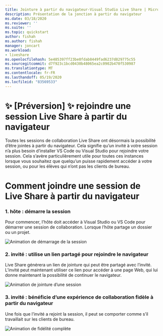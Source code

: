 ```yaml
---
title: Jointure à partir du navigateur-Visual Studio Live Share | Microsoft Docs
description: Présentation de la jonction à partir du navigateur
ms.date: 03/18/2020
ms.reviewer: ''
ms.suite: ''
ms.topic: quickstart
author: fishah
ms.author: fishah
manager: joncart
ms.workload:
- liveshare
ms.openlocfilehash: 5e485397ff23be0fdab8449fad6237d829775c55
ms.sourcegitcommit: d7f923c1bcd0430b48065ea2c0902b470f530987
ms.translationtype: MT
ms.contentlocale: fr-FR
ms.lasthandoff: 05/19/2020
ms.locfileid: "83569533"
---
```

<!--
Copyright &copy; Microsoft Corporation
All rights reserved.
Creative Commons Attribution 4.0 License (International): https://creativecommons.org/licenses/by/4.0/legalcode
-->

# <a name="preview-joining-a-live-share-session-from-the-browser"></a>✨ [Préversion] ✨ rejoindre une session Live Share à partir du navigateur

Toutes les sessions de collaboration Live Share ont désormais la possibilité d’être jointes à partir du navigateur. Cela signifie qu’un invité à votre session n’a plus besoin d’installer VS Code ou Visual Studio pour rejoindre votre session. Cela s’avère particulièrement utile pour toutes ces instances lorsque vous souhaitez que quelqu’un puisse rapidement accéder à votre session, ou pour les élèves qui n’ont pas les clients de bureau.


# <a name="how-to-join-a-live-share-session-from-the-browser"></a>Comment joindre une session de Live Share à partir du navigateur 

### <a name="1-host-starts-session"></a>1. hôte : démarre la session 
Pour commencer, l’hôte doit accéder à Visual Studio ou VS Code pour démarrer une session de collaboration. Lorsque l’hôte partage un dossier ou un projet.

![Animation de démarrage de la session](https://user-images.githubusercontent.com/51928518/76938928-b814e300-68b4-11ea-923e-cefabd4688c6.gif)

### <a name="2-guest-uses-shared-link-to-join-from-browser"></a>2. invité : utilise un lien partagé pour rejoindre le navigateur 
Live Share générera un lien de jointure qui peut être partagé avec l’invité. L’invité peut maintenant utiliser ce lien pour accéder à une page Web, qui lui donne maintenant la possibilité de continuer le navigateur.

![Animation de jointure d’une session](https://user-images.githubusercontent.com/51928518/76941137-b8af7880-68b8-11ea-8228-41fdf4afd3ef.gif)

### <a name="3-guest-enjoys-full-fidelity-collaboration-experience-from-browser"></a>3. invité : bénéficie d’une expérience de collaboration fidèle à partir du navigateur 
Une fois que l’invité a rejoint la session, il peut se comporter comme s’il travaillait sur les clients de bureau.

![Animation de fidélité complète](https://user-images.githubusercontent.com/51928518/76942009-40e24d80-68ba-11ea-885c-6eb1069ed550.gif)

<!---
# Frequently asked questions 

##### 1. Is there an environment running in the background, that is hosting my session in the browser?
When you join a Live Share session from the browser, there is no new environment spun up. It is a serverless service. 
##### 2. Do I have to pay for the service of joining from the browser?
Joining from the browser is free, much like all of Live Share.

##### 3. How is this different from Visual Studio Online?
When you join from the browser, you only access the VS Code client from the browser during the session. Once the session ends, all the files and folders along with editor capabilities will close. To use an editor in the browser, backed with your own environment to edit your own files, you must use [Visual Studio Online.](aka.ms/vso)

##### 4. Does this work for all browsers?
Yes. This works on all browsers. 
##### 5. Is there a VS client that I can use in the browser?
We do not have this available yet. 

# Feedback and issues 
This is a preview feature, and we hope to get user feedback to improve the experience. Please fill out any feedback or issues you see on our GitHub repo [here.](https://github.com/MicrosoftDocs/live-share/issues/new?template=bug_report.md)

--->
